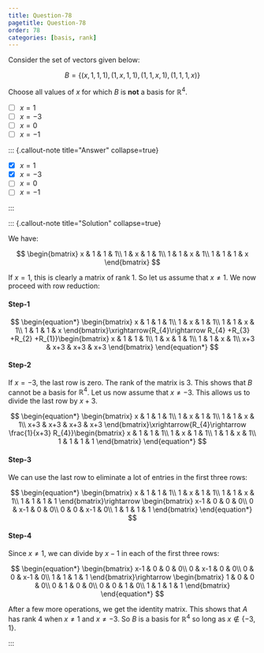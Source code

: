 ```yaml
---
title: Question-78
pagetitle: Question-78
order: 78
categories: [basis, rank]
---
```


Consider the set of vectors given below:
 
$$
\displaystyle B = \{( x,1,1,1) ,( 1,x,1,1) ,( 1,1,x,1) ,( 1,1,1,x)\}
$$ 

Choose all values of $\displaystyle x$ for which $\displaystyle B$ is **not** a basis for $\displaystyle \mathbb{R}^{4}$.

- [ ] $x = 1$
- [ ] $x = -3$
- [ ] $x = 0$
- [ ] $x = -1$

::: {.callout-note title="Answer" collapse=true}

- [x] $x = 1$
- [x] $x = -3$
- [ ] $x = 0$
- [ ] $x = -1$

:::

::: {.callout-note title="Solution" collapse=true}

We have:

$$
\begin{bmatrix}
x & 1 & 1 & 1\\
1 & x & 1 & 1\\
1 & 1 & x & 1\\
1 & 1 & 1 & x
\end{bmatrix}
$$


If $\displaystyle x=1$, this is clearly a matrix of rank $\displaystyle 1$. So let us assume that $\displaystyle x\neq 1$. We now proceed with row reduction:

#### Step-1

$$
\begin{equation*}
\begin{bmatrix}
x & 1 & 1 & 1\\
1 & x & 1 & 1\\
1 & 1 & x & 1\\
1 & 1 & 1 & x
\end{bmatrix}\xrightarrow{R_{4}\rightarrow R_{4} +R_{3} +R_{2} +R_{1}}\begin{bmatrix}
x & 1 & 1 & 1\\
1 & x & 1 & 1\\
1 & 1 & x & 1\\
x+3 & x+3 & x+3 & x+3
\end{bmatrix}
\end{equation*}
$$

#### Step-2

If $x = -3$, the last row is zero. The rank of the matrix is $3$. This shows that $B$ cannot be a basis for $\mathbb{R}^{4}$. Let us now assume that $x \neq -3$. This allows us to divide the last row by $x + 3$.


$$
\begin{equation*}
\begin{bmatrix}
x & 1 & 1 & 1\\
1 & x & 1 & 1\\
1 & 1 & x & 1\\
x+3 & x+3 & x+3 & x+3
\end{bmatrix}\xrightarrow{R_{4}\rightarrow \frac{1}{x+3} R_{4}}\begin{bmatrix}
x & 1 & 1 & 1\\
1 & x & 1 & 1\\
1 & 1 & x & 1\\
1 & 1 & 1 & 1
\end{bmatrix}
\end{equation*}
$$

#### Step-3

We can use the last row to eliminate a lot of entries in the first three rows:

$$
\begin{equation*}
\begin{bmatrix}
x & 1 & 1 & 1\\
1 & x & 1 & 1\\
1 & 1 & x & 1\\
1 & 1 & 1 & 1
\end{bmatrix}\rightarrow \begin{bmatrix}
x-1 & 0 & 0 & 0\\
0 & x-1 & 0 & 0\\
0 & 0 & x-1 & 0\\
1 & 1 & 1 & 1
\end{bmatrix}
\end{equation*}
$$

#### Step-4

Since $\displaystyle x\neq 1$, we can divide by $\displaystyle x-1$ in each of the first three rows:

$$
\begin{equation*}
\begin{bmatrix}
x-1 & 0 & 0 & 0\\
0 & x-1 & 0 & 0\\
0 & 0 & x-1 & 0\\
1 & 1 & 1 & 1
\end{bmatrix}\rightarrow \begin{bmatrix}
1 & 0 & 0 & 0\\
0 & 1 & 0 & 0\\
0 & 0 & 1 & 0\\
1 & 1 & 1 & 1
\end{bmatrix}
\end{equation*}
$$

After a few more operations, we get the identity matrix. This shows that $\displaystyle A$ has rank $\displaystyle 4$ when $\displaystyle x\neq 1$ and $x \neq -3$. So $B$ is a basis for $\mathbb{R}^{4}$ so long as $x \not \in \{-3, 1\}$.

:::
